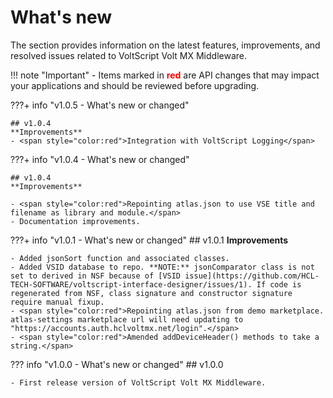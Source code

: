 # What's new

The section provides information on the latest features, improvements, and resolved issues related to VoltScript Volt MX Middleware.

<!-- prettier-ignore -->
!!! note "Important"
    - Items marked in <span style="color:red">**red**</span> are API changes that may impact your applications and should be reviewed before upgrading.

???+ info "v1.0.5 - What's new or changed"

    ## v1.0.4
    **Improvements**
    - <span style="color:red">Integration with VoltScript Logging</span>

???+ info "v1.0.4 - What's new or changed"

    ## v1.0.4
    **Improvements**

    - <span style="color:red">Repointing atlas.json to use VSE title and filename as library and module.</span>
    - Documentation improvements.

???+ info "v1.0.1 - What's new or changed"
    ## v1.0.1
    **Improvements**

    - Added jsonSort function and associated classes.
    - Added VSID database to repo. **NOTE:** jsonComparator class is not set to derived in NSF because of [VSID issue](https://github.com/HCL-TECH-SOFTWARE/voltscript-interface-designer/issues/1). If code is regenerated from NSF, class signature and constructor signature require manual fixup.
    - <span style="color:red">Repointing atlas.json from demo marketplace. atlas-settings marketplace url will need updating to "https://accounts.auth.hclvoltmx.net/login".</span>
    - <span style="color:red">Amended addDeviceHeader() methods to take a string.</span>

??? info "v1.0.0 - What's new or changed"
    ## v1.0.0

    - First release version of VoltScript Volt MX Middleware.
